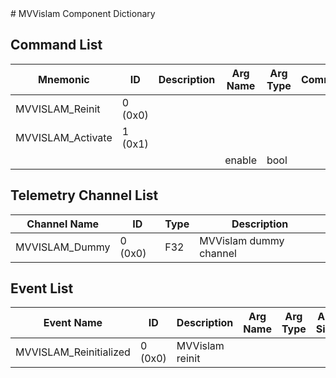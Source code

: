 <title>MVVislam Component Dictionary</title>
# MVVislam Component Dictionary


## Command List

|Mnemonic|ID|Description|Arg Name|Arg Type|Comment
|---|---|---|---|---|---|
|MVVISLAM_Reinit|0 (0x0)|| | |   
|MVVISLAM_Activate|1 (0x1)|| | |   
| | | |enable|bool||                    

## Telemetry Channel List

|Channel Name|ID|Type|Description|
|---|---|---|---|
|MVVISLAM_Dummy|0 (0x0)|F32|MVVislam dummy channel|

## Event List

|Event Name|ID|Description|Arg Name|Arg Type|Arg Size|Description
|---|---|---|---|---|---|---|
|MVVISLAM_Reinitialized|0 (0x0)|MVVislam reinit| | | | |
